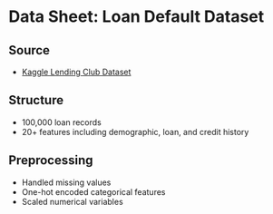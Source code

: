 # Data Sheet: Loan Default Dataset

## Source
- [Kaggle Lending Club Dataset](https://www.kaggle.com/datasets/wordsforthewise/lending-club)

## Structure
- 100,000 loan records
- 20+ features including demographic, loan, and credit history

## Preprocessing
- Handled missing values
- One-hot encoded categorical features
- Scaled numerical variables
